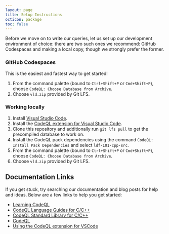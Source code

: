 ```yaml
---
layout: page
title: Setup Instructions
octicon: package
toc: false
---
```


Before we move on to write our queries, let us set up our development environment of choice: there are two such ones we recommend: GitHub Codespaces and making a local copy, though we strongly prefer the former.

### GitHub Codespaces

This is the easiest and fastest way to get started!

1. From the command palette (bound to `Ctrl+Shift+P` or `Cmd+Shift+P`), choose `CodeQL: Choose Database from Archive`.
2. Choose `vld.zip` provided by Git LFS.

### Working locally

1. Install [Visual Studio Code](https://code.visualstudio.com/).
2. Install the [CodeQL extension for Visual Studio Code](https://codeql.github.com/docs/codeql-for-visual-studio-code/setting-up-codeql-in-visual-studio-code/).
3. Clone this repository and additionally run `git lfs pull` to get the precompiled database to work on.
4. Install the CodeQL pack dependencies using the command `CodeQL: Install Pack Dependencies` and select `ldf-101-cpp-src`.
5. From the command palette (bound to `Ctrl+Shift+P` or `Cmd+Shift+P`), choose `CodeQL: Choose Database from Archive`.
6. Choose `vld.zip` provided by Git LFS.

## Documentation Links

If you get stuck, try searching our documentation and blog posts for help and ideas. Below are a few links to help you get started:

- [Learning CodeQL](https://codeql.github.com/docs/writing-codeql-queries/)
- [CodeQL Language Guides for C/C++](https://codeql.github.com/docs/codeql-language-guides/codeql-for-cpp/)
- [CodeQL Standard Library for C/C++](https://codeql.github.com/codeql-standard-libraries/cpp)
- [CodeQL](https://codeql.github.com/docs/codeql-language-guides/codeql-for-cpp/)
- [Using the CodeQL extension for VSCode](https://codeql.github.com/docs/codeql-for-visual-studio-code/)
